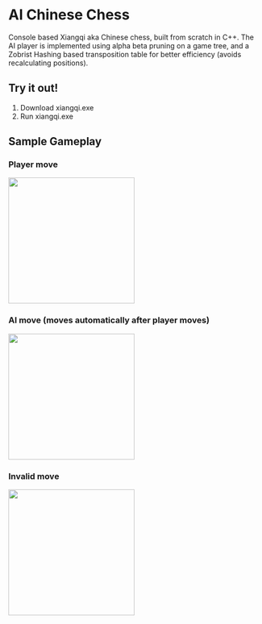 # AI Chinese Chess
Console based Xiangqi aka Chinese chess, built from scratch in C++.
The AI player is implemented using alpha beta pruning on a game tree, and a Zobrist Hashing based transposition table for better efficiency (avoids recalculating positions).
## Try it out!
1. Download xiangqi.exe
2. Run xiangqi.exe
## Sample Gameplay
### Player move
<img src="https://github.com/DatProJack/chinese-chess/assets/32620988/bb4b79e5-223a-4400-a995-a734267488b7" width="250" height="250">

### AI move (moves automatically after player moves)
<img src="https://github.com/DatProJack/chinese-chess/assets/32620988/f34e7130-974e-4982-b163-8f24f7412c9d" width="250" height="250">

### Invalid move
<img src="https://github.com/DatProJack/chinese-chess/assets/32620988/3184aaa4-8833-4d03-94a0-1806eb8e9db1" width="250" height="250">
